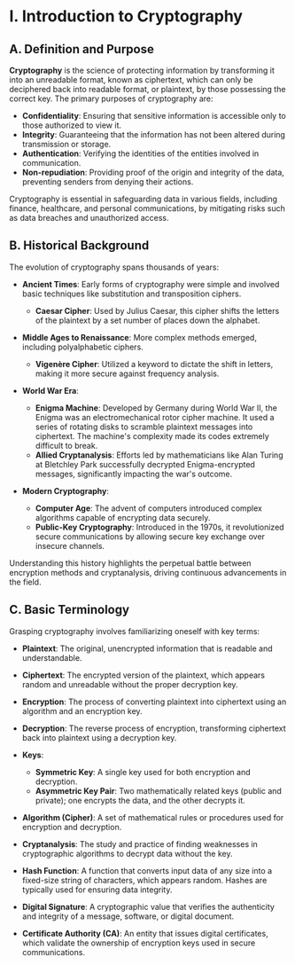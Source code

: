 # **I. Introduction to Cryptography**

## **A. Definition and Purpose**

**Cryptography** is the science of protecting information by transforming it into an unreadable format, known as ciphertext, which can only be deciphered back into readable format, or plaintext, by those possessing the correct key. The primary purposes of cryptography are:

- **Confidentiality**: Ensuring that sensitive information is accessible only to those authorized to view it.
- **Integrity**: Guaranteeing that the information has not been altered during transmission or storage.
- **Authentication**: Verifying the identities of the entities involved in communication.
- **Non-repudiation**: Providing proof of the origin and integrity of the data, preventing senders from denying their actions.

Cryptography is essential in safeguarding data in various fields, including finance, healthcare, and personal communications, by mitigating risks such as data breaches and unauthorized access.

## **B. Historical Background**

The evolution of cryptography spans thousands of years:

- **Ancient Times**: Early forms of cryptography were simple and involved basic techniques like substitution and transposition ciphers.
  - **Caesar Cipher**: Used by Julius Caesar, this cipher shifts the letters of the plaintext by a set number of places down the alphabet.
  
- **Middle Ages to Renaissance**: More complex methods emerged, including polyalphabetic ciphers.
  - **Vigenère Cipher**: Utilized a keyword to dictate the shift in letters, making it more secure against frequency analysis.

- **World War Era**:
  - **Enigma Machine**: Developed by Germany during World War II, the Enigma was an electromechanical rotor cipher machine. It used a series of rotating disks to scramble plaintext messages into ciphertext. The machine's complexity made its codes extremely difficult to break.
  - **Allied Cryptanalysis**: Efforts led by mathematicians like Alan Turing at Bletchley Park successfully decrypted Enigma-encrypted messages, significantly impacting the war's outcome.

- **Modern Cryptography**:
  - **Computer Age**: The advent of computers introduced complex algorithms capable of encrypting data securely.
  - **Public-Key Cryptography**: Introduced in the 1970s, it revolutionized secure communications by allowing secure key exchange over insecure channels.

Understanding this history highlights the perpetual battle between encryption methods and cryptanalysis, driving continuous advancements in the field.

## **C. Basic Terminology**

Grasping cryptography involves familiarizing oneself with key terms:

- **Plaintext**: The original, unencrypted information that is readable and understandable.
  
- **Ciphertext**: The encrypted version of the plaintext, which appears random and unreadable without the proper decryption key.
  
- **Encryption**: The process of converting plaintext into ciphertext using an algorithm and an encryption key.
  
- **Decryption**: The reverse process of encryption, transforming ciphertext back into plaintext using a decryption key.
  
- **Keys**:
  - **Symmetric Key**: A single key used for both encryption and decryption.
  - **Asymmetric Key Pair**: Two mathematically related keys (public and private); one encrypts the data, and the other decrypts it.
  
- **Algorithm (Cipher)**: A set of mathematical rules or procedures used for encryption and decryption.
  
- **Cryptanalysis**: The study and practice of finding weaknesses in cryptographic algorithms to decrypt data without the key.
  
- **Hash Function**: A function that converts input data of any size into a fixed-size string of characters, which appears random. Hashes are typically used for ensuring data integrity.
  
- **Digital Signature**: A cryptographic value that verifies the authenticity and integrity of a message, software, or digital document.
  
- **Certificate Authority (CA)**: An entity that issues digital certificates, which validate the ownership of encryption keys used in secure communications.
